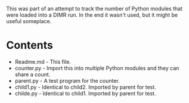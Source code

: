 This was part of an attempt to track the number of Python modules that were loaded into a DIMR run. In the end it wasn't used, but it might be useful someplace.
# Contents
- Readme.md - This file.
- counter.py - Import this into multiple Python modules and they can share a count.
- parent.py - A test program for the counter.
- child1.py - Identical to child2. Imported by parent for test.
- childe.py - Identical to child1. Imported by parent for test.
